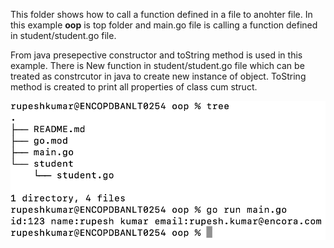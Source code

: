 This folder shows how to call a function defined in a file to anohter file.
In this example <b>oop</b> is top folder and main.go file is calling a function defined in student/student.go file.

From java presepective constructor and toString method is used in this example. There is New function in student/student.go file which can be treated as constrcutor in java to create new instance of object.
ToString method is created to print all properties of class cum struct.

![output](../image/image_2.png)
